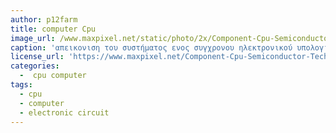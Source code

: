 ```yaml
---
author: p12farm
title: computer Cpu  
image_url: /www.maxpixel.net/static/photo/2x/Component-Cpu-Semiconductor-Technology-Circuit-3126814.jpg
caption: 'απεικονιση του συστήματος ενος συγχρονου ηλεκτρονικού υπολογιστή'
license_url: 'https://www.maxpixel.net/Component-Cpu-Semiconductor-Technology-Circuit-3126814'
categories: 
  -  cpu computer
tags:
  - cpu
  - computer
  - electronic circuit
---
```

